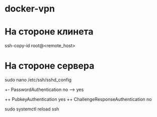 # docker-vpn

# На стороне клинета 

ssh-copy-id root@<remote_host>

# На стороне сервера

sudo nano /etc/ssh/sshd_config

+- PasswordAuthentication no --> yes

++ PubkeyAuthentication yes
++ ChallengeResponseAuthentication no


sudo systemctl reload ssh
